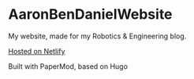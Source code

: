 # AaronBenDanielWebsite
My website, made for my Robotics & Engineering blog.

[Hosted on Netlify](https://aaronbendaniel.netlify.app/)

Built with PaperMod, based on Hugo
